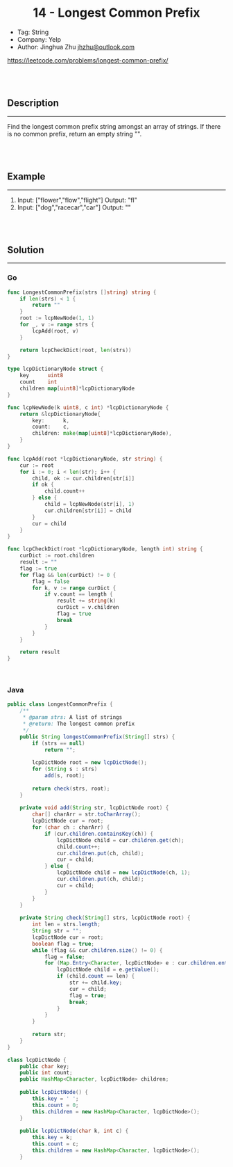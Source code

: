# <center>14 - Longest Common Prefix</center> 


* Tag: String
* Company: Yelp
* Author: Jinghua Zhu jhzhu@outlook.com

https://leetcode.com/problems/longest-common-prefix/

<br></br>



## Description
----
Find the longest common prefix string amongst an array of strings. If there is no common prefix, return an empty string "".

<br></br>



## Example
----
1. Input: ["flower","flow","flight"] Output: "fl"
2. Input: ["dog","racecar","car"] Output: ""

<br></br>



## Solution
----
### Go
```go
func LongestCommonPrefix(strs []string) string {
	if len(strs) < 1 {
		return ""
	}
	root := lcpNewNode(1, 1)
	for _, v := range strs {
		lcpAdd(root, v)
	}

	return lcpCheckDict(root, len(strs))
}

type lcpDictionaryNode struct {
	key      uint8
	count    int
	children map[uint8]*lcpDictionaryNode
}

func lcpNewNode(k uint8, c int) *lcpDictionaryNode {
	return &lcpDictionaryNode{
		key:      k,
		count:    c,
		children: make(map[uint8]*lcpDictionaryNode),
	}
}

func lcpAdd(root *lcpDictionaryNode, str string) {
	cur := root
	for i := 0; i < len(str); i++ {
		child, ok := cur.children[str[i]]
		if ok {
			child.count++
		} else {
			child = lcpNewNode(str[i], 1)
			cur.children[str[i]] = child
		}
		cur = child
	}
}

func lcpCheckDict(root *lcpDictionaryNode, length int) string {
	curDict := root.children
	result := ""
	flag := true
	for flag && len(curDict) != 0 {
		flag = false
		for k, v := range curDict {
			if v.count == length {
				result += string(k)
				curDict = v.children
				flag = true
				break
			}
		}
	}

	return result
}
```

<br>


### Java
```java
public class LongestCommonPrefix {
	/**
     * @param strs: A list of strings
     * @return: The longest common prefix
     */
    public String longestCommonPrefix(String[] strs) {
        if (strs == null)
        	return "";
        
        lcpDictNode root = new lcpDictNode();
        for (String s : strs)
        	add(s, root);
        
        return check(strs, root);
    }
    
    private void add(String str, lcpDictNode root) {
    	char[] charArr = str.toCharArray();
    	lcpDictNode cur = root;
    	for (char ch : charArr) {
    		if (cur.children.containsKey(ch)) {
    			lcpDictNode child = cur.children.get(ch);
    			child.count++;
    			cur.children.put(ch, child);
    			cur = child;
    		} else {
    			lcpDictNode child = new lcpDictNode(ch, 1);
    			cur.children.put(ch, child);
    			cur = child;
    		}
    	}
    }
    
    private String check(String[] strs, lcpDictNode root) {
    	int len = strs.length;
    	String str = "";
    	lcpDictNode cur = root;
    	boolean flag = true;
    	while (flag && cur.children.size() != 0) {
    		flag = false;
    		for (Map.Entry<Character, lcpDictNode> e : cur.children.entrySet()) {
    			lcpDictNode child = e.getValue();
    			if (child.count == len) {
    				str += child.key;
    				cur = child;
    				flag = true;
    				break;
    			}
    		}
    	}
    	
    	return str;
    }
}

class lcpDictNode {
	public char key;
	public int count;
	public HashMap<Character, lcpDictNode> children;
	
	public lcpDictNode() {
		this.key = ' ';
		this.count = 0;
		this.children = new HashMap<Character, lcpDictNode>();
	}
	
	public lcpDictNode(char k, int c) {
		this.key = k;
		this.count = c;
		this.children = new HashMap<Character, lcpDictNode>();
	}
```